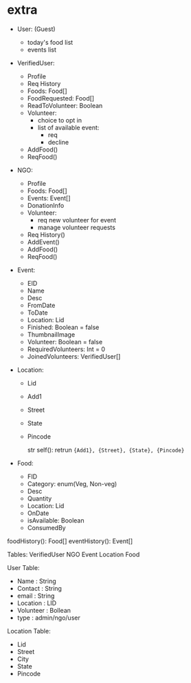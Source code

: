 # extra

- User: (Guest)
  - today's food list
  - events list

- VerifiedUser:
  - Profile
  - Req History
  - Foods: Food[]
  - FoodRequested: Food[]
  - ReadToVolunteer: Boolean
  - Volunteer:
    - choice to opt in
    - list of available event:
      - req
      - decline
  - AddFood()
  - ReqFood()

- NGO:
  - Profile
  - Foods: Food[]
  - Events: Event[]
  - DonationInfo
  - Volunteer:
    - req new volunteer for event
    - manage volunteer requests
  - Req History()
  - AddEvent()
  - AddFood()
  - ReqFood()

- Event:
  - EID
  - Name
  - Desc
  - FromDate
  - ToDate
  - Location: Lid
  - Finished: Boolean = false
  - ThumbnailImage
  - Volunteer: Boolean = false
  - RequiredVolunteers: Int = 0
  - JoinedVolunteers: VerifiedUser[]

- Location:
  - Lid
  - Add1
  - Street
  - State
  - Pincode

    str self():
    retrun `{Add1}, {Street}, {State}, {Pincode}`

- Food:
  - FID
  - Category: enum(Veg, Non-veg)
  - Desc
  - Quantity
  - Location: Lid
  - OnDate
  - isAvailable: Boolean
  - ConsumedBy

foodHistory(): Food[]
eventHistory(): Event[]

Tables:
VerifiedUser
NGO
Event
Location
Food


User Table:
  - Name : String
  - Contact : String
  - email : String
  - Location : LID
  - Volunteer : Bollean
  - type : admin/ngo/user

Location Table:
  - Lid
  - Street
  - City
  - State
  - Pincode
